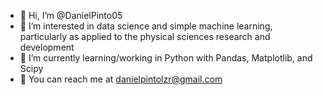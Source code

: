 - 👋 Hi, I’m @DanielPinto05
- 👀 I’m interested in data science and simple machine learning, particularly as applied to the physical sciences research and development
- 🌱 I’m currently learning/working in Python with Pandas, Matplotlib, and Scipy
- 💞️ You can reach me at danielpintolzr@gmail.com

<!---
DanielPinto05/DanielPinto05 is a ✨ special ✨ repository because its `README.md` (this file) appears on your GitHub profile.
You can click the Preview link to take a look at your changes.
--->
